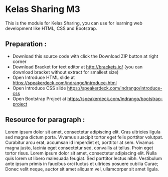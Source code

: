 # Kelas Sharing M3
This is the module for Kelas Sharing, you can use for learning web development like HTML, CSS and Bootstrap.

## Preparation :
* Download this source code with click the Download ZIP button at right corner
* Download Bracket for text editor at http://brackets.io/ (you can download bracket without extract for smallest size)
* Open Introduce HTML slide  at https://speakerdeck.com/indrango/introduce-html
* Open Introduce CSS slide https://speakerdeck.com/indrango/introduce-css
* Open Bootstrap Projcet at https://speakerdeck.com/indrango/bootstrap-project

## Resource for paragraph :
Lorem ipsum dolor sit amet, consectetur adipiscing elit. Cras ultricies ligula sed magna dictum porta. Vivamus suscipit tortor eget felis porttitor volutpat. Curabitur arcu erat, accumsan id imperdiet et, porttitor at sem. Vivamus magna justo, lacinia eget consectetur sed, convallis at tellus. Proin eget tortor risus. Lorem ipsum dolor sit amet, consectetur adipiscing elit. Nulla quis lorem ut libero malesuada feugiat. Sed porttitor lectus nibh. Vestibulum ante ipsum primis in faucibus orci luctus et ultrices posuere cubilia Curae; Donec velit neque, auctor sit amet aliquam vel, ullamcorper sit amet ligula.
